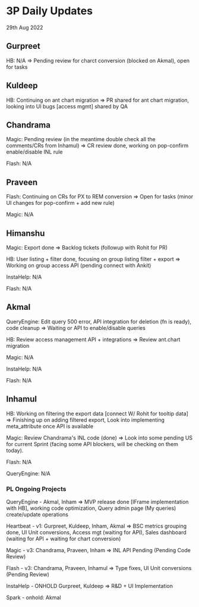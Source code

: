 # 3P Daily Updates
29th Aug 2022

## Gurpreet
HB: N/A => Pending review for charct conversion (blocked on Akmal), open for tasks

## Kuldeep
HB: Continuing on ant chart migration => PR shared for ant chart migration, looking into UI bugs [access mgmt] shared by QA

## Chandrama
Magic: Pending review (in the meantime double check all the comments/CRs from Inhamul) => CR review done, working on pop-confirm enable/disable INL rule

Flash: N/A

## Praveen
Flash: Continuing on CRs for PX to REM conversion => Open for tasks (minor UI changes for pop-confirm + add new rule)

Magic: N/A

## Himanshu
Magic: Export done => Backlog tickets (followup with Rohit for PR)

HB: User listing + filter done, focusing on group listing filter + export => Working on group access API (pending connect with Ankit)

InstaHelp: N/A

Flash: N/A

## Akmal
QueryEngine: Edit query 500 error, API integration for deletion (fn is ready), code cleanup => Waiting or API to enable/disable queries

HB: Review access management API + integrations => Review ant.chart migration

Magic: N/A

InstaHelp: N/A

Flash: N/A

## Inhamul
HB: Working on filtering the export data [connect W/ Rohit for tooltip data] => Finishing up on adding filtered export, Look into implementing meta_attribute once API is available

Magic: Review Chandrama's INL code (done) => Look into some pending US for current Sprint (facing some API blockers, will be checking on them today).

Flash: N/A

QueryEngine: N/A

### PL Ongoing Projects
QueryEngine - Akmal, Inham => MVP release done [IFrame implementation with HB], working code optimization, Query admin page (My queries) create/update operations

Heartbeat - v1: Gurpreet, Kuldeep, Inham, Akmal => BSC metrics grouping done, UI Unit conversions, Access mgt (waiting for API), Sales dashboard (waiting for API + waiting for chart conversion)

Magic - v3: Chandrama, Praveen, Inham => INL API Pending (Pending Code Review)

Flash - v3: Chandrama, Praveen, Inhamul => Type fixes, UI Unit conversions (Pending Review)

InstaHelp - ONHOLD Gurpreet, Kuldeep => R&D + UI Implementation

Spark - onhold: Akmal